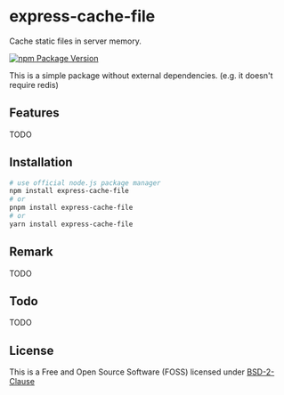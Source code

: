 # express-cache-file

Cache static files in server memory.

[![npm Package Version](https://img.shields.io/npm/v/express-cache-file.svg?maxAge=3600)](https://www.npmjs.com/package/express-cache-file)

This is a simple package without external dependencies.
(e.g. it doesn't require redis)

## Features
TODO

## Installation

```bash
# use official node.js package manager
npm install express-cache-file
# or
pnpm install express-cache-file
# or
yarn install express-cache-file
```

## Remark
TODO

## Todo
TODO

## License
This is a Free and Open Source Software (FOSS) licensed under
[BSD-2-Clause](./LICENSE)
